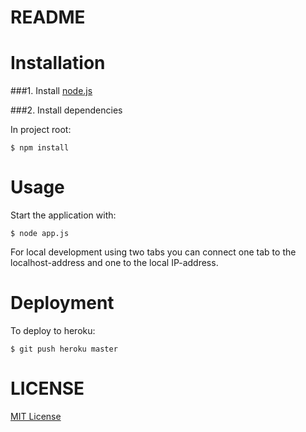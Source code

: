 README
======

Installation
============

###1. Install [node.js](http://nodejs.org/)

###2. Install dependencies

In project root:

    $ npm install

Usage
=====

Start the application with:

    $ node app.js

For local development using two tabs you can connect one tab to the localhost-address and one to the local IP-address.

Deployment
==========

To deploy to heroku:

    $ git push heroku master

LICENSE
=======

[MIT License](http://opensource.org/licenses/MIT)